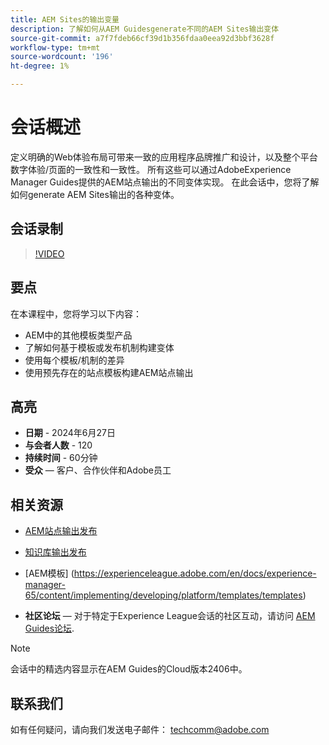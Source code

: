 ```yaml
---
title: AEM Sites的输出变量
description: 了解如何从AEM Guidesgenerate不同的AEM Sites输出变体
source-git-commit: a7f7fdeb66cf39d1b356fdaa0eea92d3bbf3628f
workflow-type: tm+mt
source-wordcount: '196'
ht-degree: 1%

---
```



# 会话概述

定义明确的Web体验布局可带来一致的应用程序品牌推广和设计，以及整个平台数字体验/页面的一致性和一致性。
所有这些可以通过AdobeExperience Manager Guides提供的AEM站点输出的不同变体实现。
在此会话中，您将了解如何generate AEM Sites输出的各种变体。

## 会话录制

>[!VIDEO](https://video.tv.adobe.com/v/3430649/)

## 要点

在本课程中，您将学习以下内容：

- AEM中的其他模板类型产品
- 了解如何基于模板或发布机制构建变体
- 使用每个模板/机制的差异
- 使用预先存在的站点模板构建AEM站点输出

## 高亮

- **日期** - 2024年6月27日
- **与会者人数** - 120
- **持续时间** - 60分钟
- **受众**  — 客户、合作伙伴和Adobe员工

## 相关资源


- [AEM站点输出发布](https://experienceleague.adobe.com/en/docs/experience-manager-guides/using/user-guide/output-gen/output-presets-aemg/generate-output-aem-site#:~:text=To%20open%20output%20presets%20for,configurations%2C%20and%20then%20click%20Save.)

- [知识库输出发布](https://experienceleague.adobe.com/en/docs/experience-manager-guides/using/user-guide/output-gen/output-presets-aemg/generate-output-knowledge-base)

- [AEM模板]
(https://experienceleague.adobe.com/en/docs/experience-manager-65/content/implementing/developing/platform/templates/templates)

- **社区论坛**  — 对于特定于Experience League会话的社区互动，请访问 [AEM Guides论坛](https://experienceleaguecommunities.adobe.com/t5/experience-manager-guides/bd-p/xml-documentation-discussions).

>[!NOTE]
>
> 会话中的精选内容显示在AEM Guides的Cloud版本2406中。

## 联系我们

如有任何疑问，请向我们发送电子邮件： <techcomm@adobe.com>
